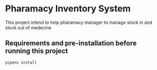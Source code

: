# Pharamacy Inventory System

This project intend to help pharamacy manager to manage stock in and stock out of medecine 

## Requirements and pre-installation before running this project 

`pipenv install`
